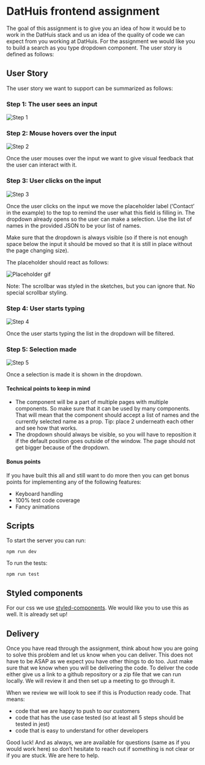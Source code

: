# DatHuis frontend assignment

The goal of this assignment is to give you an idea of how it would be to work in the DatHuis stack and us an idea of the quality of code we can expect from you working at DatHuis. For the assignment we would like you to build a search as you type dropdown component. The user story is defined as follows:

## User Story

The user story we want to support can be summarized as follows:

### Step 1: The user sees an input

![Step 1](https://user-images.githubusercontent.com/23367061/71768244-b9b94680-2f14-11ea-8e06-e9b81165f544.png)

### Step 2: Mouse hovers over the input

![Step 2](https://user-images.githubusercontent.com/23367061/71768523-043bc280-2f17-11ea-9e26-b28e5633ff3a.png)

Once the user mouses over the input we want to give visual feedback that the user can interact with it.

### Step 3: User clicks on the input

![Step 3](https://user-images.githubusercontent.com/23367061/71768592-afe51280-2f17-11ea-9071-0008d0e0e9d4.png)

Once the user clicks on the input we move the placeholder label (‘Contact’ in the example) to the top to remind the user what this field is filling in. The dropdown already opens so the user can make a selection. Use the list of names in the provided JSON to be your list of names.

Make sure that the dropdown is always visible (so if there is not enough space below the input it should be moved so that it is still in place without the page changing size).

The placeholder should react as follows:

![Placeholder gif](https://user-images.githubusercontent.com/23367061/71768642-339eff00-2f18-11ea-85f2-2a8ac2dfb8c0.gif)

Note: The scrollbar was styled in the sketches, but you can ignore that. No special scrollbar styling.

### Step 4: User starts typing

![Step 4](https://user-images.githubusercontent.com/23367061/71768597-bb383e00-2f17-11ea-83bf-4344fd81cd4e.png)

Once the user starts typing the list in the dropdown will be filtered.

### Step 5: Selection made

![Step 5](https://user-images.githubusercontent.com/23367061/71768605-c68b6980-2f17-11ea-89d1-75c64ea82ea3.png)

Once a selection is made it is shown in the dropdown.

#### Technical points to keep in mind

- The component will be a part of multiple pages with multiple components. So make sure that it can be used by many components. That will mean that the component should accept a list of names and the currently selected name as a prop. Tip: place 2 underneath each other and see how that works.
- The dropdown should always be visible, so you will have to reposition it if the default position goes outside of the window. The page should not get bigger because of the dropdown.

#### Bonus points

If you have built this all and still want to do more then you can get bonus points for implementing any of the following features:

- Keyboard handling
- 100% test code coverage
- Fancy animations

## Scripts

To start the server you can run:

`npm run dev`

To run the tests:

`npm run test`

## Styled components

For our css we use [styled-components](https://www.styled-components.com/). We would like you to use this as well. It is already set up!

## Delivery

Once you have read through the assignment, think about how you are going to solve this problem and let us know when you can deliver. This does not have to be ASAP as we expect you have other things to do too. Just make sure that we know when you will be delivering the code. To deliver the code either give us a link to a github repository or a zip file that we can run locally. We will review it and then set up a meeting to go through it.

When we review we will look to see if this is Production ready code. That means:

- code that we are happy to push to our customers
- code that has the use case tested (so at least all 5 steps should be tested in jest)
- code that is easy to understand for other developers

Good luck! And as always, we are available for questions (same as if you would work here) so don’t hesitate to reach out if something is not clear or if you are stuck. We are here to help.
